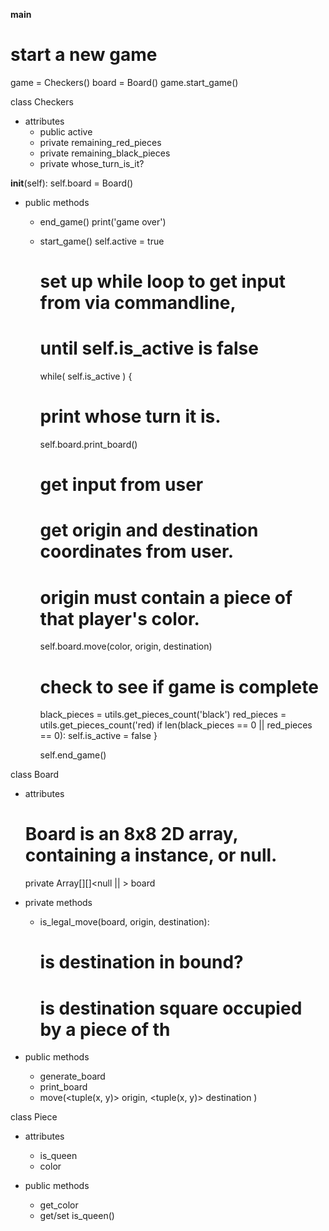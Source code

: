 __main__
  # start a new game
  game = Checkers()
  board = Board()
  game.start_game()

class Checkers
  - attributes
    + public <boolean> active
    + private remaining_red_pieces
    + private remaining_black_pieces
    + private whose_turn_is_it?

  __init__(self):
    self.board = Board()

  - public methods
    + end_game()
      print('game over')
    + start_game()
      self.active = true
    
      # set up while loop to get input from via commandline, 
      # until self.is_active is false
      while( self.is_active ) {
        # print whose turn it is.
        self.board.print_board()

        # get input from user

        # get origin and destination coordinates from user.
        # origin must contain a piece of that player's color.
        self.board.move(color, origin, destination)


        # check to see if game is complete
        black_pieces = utils.get_pieces_count('black')
        red_pieces = utils.get_pieces_count('red)
        if len(black_pieces == 0 || red_pieces == 0):
          self.is_active = false
      }

      self.end_game()

class Board
  - attributes
    # Board is an 8x8 2D array, containing a <Piece> instance, or null.
    private Array[][]<null || <Piece>> board

  - private methods
    + is_legal_move(board, origin, destination):
      # is destination in bound?
      # is destination square occupied by a piece of th

  - public methods
    + generate_board
    + print_board
    + move(<tuple(x, y)> origin, <tuple(x, y)> destination )

class Piece
  - attributes
    + is_queen
    + color

  - public methods
    + get_color
    + get/set is_queen()

  